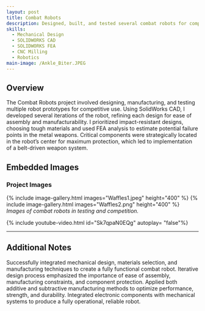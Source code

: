```yaml
---
layout: post
title: Combat Robots
description: Designed, built, and tested several combat robots for competitions.  
skills: 
  - Mechanical Design
  - SOLIDWORKS CAD
  - SOLIDWORKS FEA
  - CNC Milling
  - Robotics
main-image: /Ankle_Biter.JPEG
---
```


## Overview
The Combat Robots project involved designing, manufacturing, and testing multiple robot prototypes for competitive use. Using SolidWorks CAD, I developed several iterations of the robot, refining each design for ease of assembly and manufacturability. I prioritized impact-resistant designs, choosing tough materials and used FEA analysis to estimate potential failure points in the metal weapons. Critical components were strategically located in the robot’s center for maximum protection, which led to implementation of a belt-driven weapon system.


## Embedded Images
### Project Images
{% include image-gallery.html images="Waffles1.jpeg" height="400" %}
{% include image-gallery.html images="Waffles2.png" height="400" %}
*Images of combat robots in testing and competition.*


{% include youtube-video.html id="Sk7qpaN0EQg" autoplay= "false"%}

---

## Additional Notes
Successfully integrated mechanical design, materials selection, and manufacturing techniques to create a fully functional combat robot.
Iterative design process emphasized the importance of ease of assembly, manufacturing constraints, and component protection.
Applied both additive and subtractive manufacturing methods to optimize performance, strength, and durability.
Integrated electronic components with mechanical systems to produce a fully operational, reliable robot.
